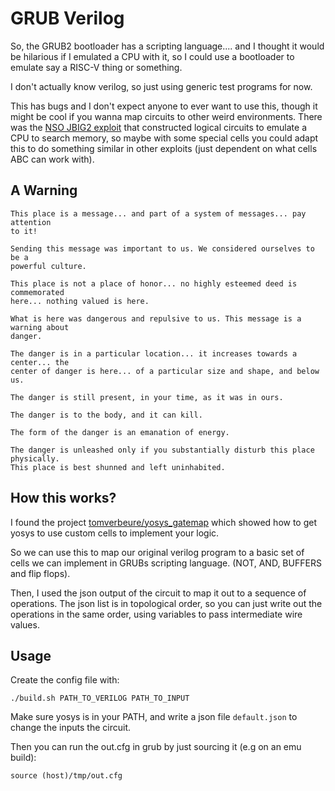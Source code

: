# GRUB Verilog

So, the GRUB2 bootloader has a scripting language.... and I thought it would be
hilarious if I emulated a CPU with it, so I could use a bootloader to emulate
say a RISC-V thing or something.

I don't actually know verilog, so just using generic test programs for now.

This has bugs and I don't expect anyone to ever want to use this, though it
might be cool if you wanna map circuits to other weird environments.
There was the [NSO JBIG2 exploit](https://googleprojectzero.blogspot.com/2021/12/a-deep-dive-into-nso-zero-click.html)
that constructed logical circuits to emulate a CPU to search memory, so maybe
with some special cells you could adapt this to do something similar in other
exploits (just dependent on what cells ABC can work with).

## A Warning

```
This place is a message... and part of a system of messages... pay attention
to it!

Sending this message was important to us. We considered ourselves to be a
powerful culture.

This place is not a place of honor... no highly esteemed deed is commemorated
here... nothing valued is here.

What is here was dangerous and repulsive to us. This message is a warning about
danger.

The danger is in a particular location... it increases towards a center... the
center of danger is here... of a particular size and shape, and below us.

The danger is still present, in your time, as it was in ours.

The danger is to the body, and it can kill.

The form of the danger is an emanation of energy.

The danger is unleashed only if you substantially disturb this place physically.
This place is best shunned and left uninhabited.
```

## How this works?

I found the project [tomverbeure/yosys_gatemap](https://github.com/tomverbeure/yosys_gatemap)
which showed how to get yosys to use custom cells to implement your logic.

So we can use this to map our original verilog program to a basic set of cells
we can implement in GRUBs scripting language. (NOT, AND, BUFFERS and flip
flops).

Then, I used the json output of the circuit to map it out to a sequence of
operations.
The json list is in topological order, so you can just write out the operations
in the same order, using variables to pass intermediate wire values.

## Usage

Create the config file with:
```
./build.sh PATH_TO_VERILOG PATH_TO_INPUT
```

Make sure yosys is in your PATH, and write a json file `default.json` to change
the inputs the circuit.

Then you can run the out.cfg in grub by just sourcing it (e.g on an emu build):
```
source (host)/tmp/out.cfg
```
